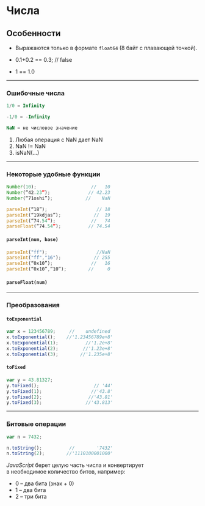 # Числа

## Особенности

* Выражаются только в формате `float64` \(8 байт с плавающей точкой\).

* 0.1+0.2 == 0.3; // false

* 1 == 1.0

---

### Ошибочные числа

```javascript
1/0 = Infinity

-1/0 = -Infinity

NaN = не числовое значение
```

1. Любая операция с NaN дает NaN
2. NaN != NaN
3. isNaN\(...\)

---

### Некоторые удобные функции

```javascript
Number(10);                    //   10
Number(“42.23”);              // 42.23
Number(“71oshi”);            //    NaN

parseInt(“18”);                  // 18
parseInt(“19kdjas”);            //  19
parseInt(“74.54”);             //   74
parseFloat(“74.54”);          // 74.54
```

#### `parseInt(num, base)`

```javascript
parseInt("ff");                  //NaN
parseInt("ff","16");            // 255
parseInt(“0x10”);              //   16
parseInt(“0x10”,”10”);        //     0
```

#### `parseFloat(num)`

---

### Преобразования

#### `toExponential`

```javascript
var x = 123456789;     //    undefined
x.toExponential();    //'1.23456789e+8'
x.toExponential(1);          //'1.2e+8'
x.toExponential(2);         //'1.23e+8'
x.toExponential(3);        //'1.235e+8'
```

#### `toFixed`

```javascript
var y = 43.81327;
y.toFixed();                    // '44'
y.toFixed(1);                  //'43.8'
y.toFixed(2);                 //'43.81'
y.toFixed(3);                //'43.813'
```

---

### Битовые операции

```javascript
var n = 7432;

n.toString();          //        '7432'
n.toString(2);        //'1110100001000'
```

_JavaScript_ берет целую часть числа и конвертирует  
в необходимое количество битов, например:

* 0 – два бита \(знак + 0\)
* 1 – два бита
* 2 – три бита




